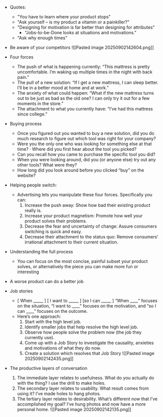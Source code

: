 
- Quotes:
	- "You have to learn where your product stops"
	- "Ask yourself – is my product a vitamin or a painkiller?"
	- "Designing for motivation is far better than designing for attributes"
		- "Jobs-to-be-Done looks at situations and motivations."
	- "Ask why enough times"


- Be aware of your competitors ![[Pasted image 20250902142604.png]]
- Four forces
	- The push of what is happening currently: “This mattress is pretty uncomfortable. I’m waking up multiple times in the night with back pain.”
	- The pull of a new solution: “If I get a new mattress, I can sleep better. I’ll be in a better mood at home and at work.”
	- The anxiety of what could happen: “What if the new mattress turns out to be just as bad as the old one? I can only try it out for a few moments in the store.”
	- The attachment to what you currently have: “I’ve had this mattress since college.”
- Buying process
	- Once you figured out you wanted to buy a new solution, did you do much research to figure out which tool was right for your company?
	- Were you the only one who was looking for something else at that time? · Where did you first hear about the tool you picked?
	- Can you recall how you came to purchase the specific tool you did?
	- When you were looking around, did you (or anyone else) try out any other tools? What were they?
	- How long did you look around before you clicked “buy” on the website?
- Helping people switch:
	- Advertising lets you manipulate these four forces. Specifically you can: 
		1. Increase the push away: Show how bad their existing product really is. 
		2. Increase your product magnetism: Promote how well your product solves their problems. 
		3. Decrease the fear and uncertainty of change: Assure consumers switching is quick and easy. 
		4. Decrease their attachment to the status quo: Remove consumers’ irrational attachment to their current situation.
- Understanding the full process
	- You can focus on the most concise, painful subset your product solves, or alternatively the piece you can make more fun or interesting
- A worse product can do a better job
- Job stories
	- [ When _____ ] [ I want to _____ ] [so I can _____ ] “When ____” focuses on the situation, “I want to ____” focuses on the motivation, and “so I can ____” focuses on the outcome.
	- Here’s one approach: 
		1. Start with the high level job. 
		2. Identify smaller jobs that help resolve the high level job. 
		3. Observe how people solve the problem now (the job they currently use). 
		4. Come up with a Job Story to investigate the causality, anxieties and motivations of what they do now. 
		5. Create a solution which resolves that Job Story
			![[Pasted image 20250902142435.png]]
- The productive layers of conversation
	1. The immediate layer relates to usefulness. What do you actually do with the thing? I use the drill to make holes. 
	2. The secondary layer relates to usability. What result comes from using it? I’ve made holes to hang photos. 
	3. The tertiary layer relates to desirability. What’s different now that I’ve accomplished my goal? I’ve hung photos and now have a more personal home.
		![[Pasted image 20250902142135.png]]